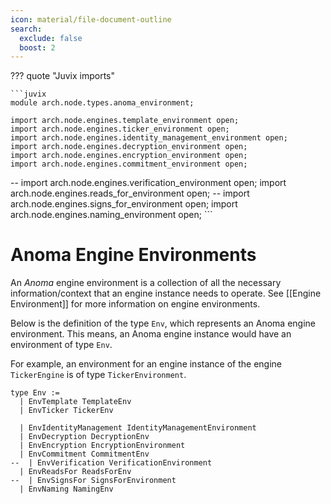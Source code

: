```yaml
---
icon: material/file-document-outline
search:
  exclude: false
  boost: 2
---
```


??? quote "Juvix imports"

    ```juvix
    module arch.node.types.anoma_environment;

    import arch.node.engines.template_environment open;
    import arch.node.engines.ticker_environment open;
    import arch.node.engines.identity_management_environment open;
    import arch.node.engines.decryption_environment open;
    import arch.node.engines.encryption_environment open;
    import arch.node.engines.commitment_environment open;
--    import arch.node.engines.verification_environment open;
    import arch.node.engines.reads_for_environment open;
--    import arch.node.engines.signs_for_environment open;
    import arch.node.engines.naming_environment open;
    ```

# Anoma Engine Environments

An _Anoma_ engine environment is a collection of all the necessary
information/context that an engine instance needs to operate.
See [[Engine Environment]] for more information on engine environments.

Below is the definition of the type `Env`,
which represents an Anoma engine environment.
This means, an Anoma engine instance would have an environment of type `Env`.

For example, an environment for an engine instance
of the engine `TickerEngine` is of type `TickerEnvironment`.

<!-- --8<-- [start:anoma-environment-type] -->
```juvix
type Env :=
  | EnvTemplate TemplateEnv
  | EnvTicker TickerEnv

  | EnvIdentityManagement IdentityManagementEnvironment
  | EnvDecryption DecryptionEnv
  | EnvEncryption EncryptionEnvironment
  | EnvCommitment CommitmentEnv
--  | EnvVerification VerificationEnvironment
  | EnvReadsFor ReadsForEnv
--  | EnvSignsFor SignsForEnvironment
  | EnvNaming NamingEnv
```
<!-- --8<-- [end:anoma-environment-type] -->
